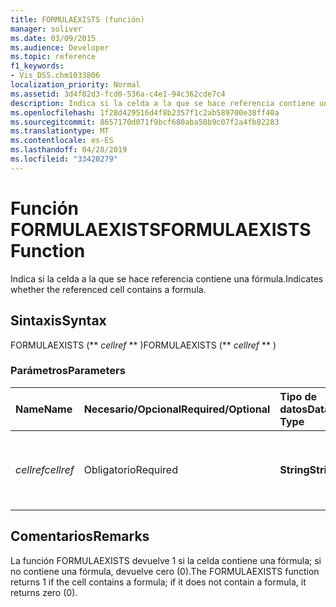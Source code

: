 ```yaml
---
title: FORMULAEXISTS (función)
manager: soliver
ms.date: 03/09/2015
ms.audience: Developer
ms.topic: reference
f1_keywords:
- Vis_DSS.chm1033806
localization_priority: Normal
ms.assetid: 3d4f82d3-fcd0-536a-c4e1-94c362cde7c4
description: Indica si la celda a la que se hace referencia contiene una fórmula.
ms.openlocfilehash: 1f28d429516d4f8b2357f1c2ab589700e38ff40a
ms.sourcegitcommit: 8657170d071f9bcf680aba50b9c07f2a4fb82283
ms.translationtype: MT
ms.contentlocale: es-ES
ms.lasthandoff: 04/28/2019
ms.locfileid: "33420279"
---
```

# <a name="formulaexists-function"></a><span data-ttu-id="8ddba-103">Función FORMULAEXISTS</span><span class="sxs-lookup"><span data-stu-id="8ddba-103">FORMULAEXISTS Function</span></span>

<span data-ttu-id="8ddba-104">Indica si la celda a la que se hace referencia contiene una fórmula.</span><span class="sxs-lookup"><span data-stu-id="8ddba-104">Indicates whether the referenced cell contains a formula.</span></span> 
  
## <a name="syntax"></a><span data-ttu-id="8ddba-105">Sintaxis</span><span class="sxs-lookup"><span data-stu-id="8ddba-105">Syntax</span></span>

<span data-ttu-id="8ddba-106">FORMULAEXISTS (\*\* *cellref* \*\* )</span><span class="sxs-lookup"><span data-stu-id="8ddba-106">FORMULAEXISTS (\*\* *cellref* \*\* )</span></span> 
  
### <a name="parameters"></a><span data-ttu-id="8ddba-107">Parámetros</span><span class="sxs-lookup"><span data-stu-id="8ddba-107">Parameters</span></span>

|<span data-ttu-id="8ddba-108">**Name**</span><span class="sxs-lookup"><span data-stu-id="8ddba-108">**Name**</span></span>|<span data-ttu-id="8ddba-109">**Necesario/Opcional**</span><span class="sxs-lookup"><span data-stu-id="8ddba-109">**Required/Optional**</span></span>|<span data-ttu-id="8ddba-110">**Tipo de datos**</span><span class="sxs-lookup"><span data-stu-id="8ddba-110">**Data Type**</span></span>|<span data-ttu-id="8ddba-111">**Descripción**</span><span class="sxs-lookup"><span data-stu-id="8ddba-111">**Description**</span></span>|
|:-----|:-----|:-----|:-----|
| <span data-ttu-id="8ddba-112">_cellref_</span><span class="sxs-lookup"><span data-stu-id="8ddba-112">_cellref_</span></span> <br/> |<span data-ttu-id="8ddba-113">Obligatorio</span><span class="sxs-lookup"><span data-stu-id="8ddba-113">Required</span></span>  <br/> |<span data-ttu-id="8ddba-114">**String**</span><span class="sxs-lookup"><span data-stu-id="8ddba-114">**String**</span></span> <br/> |<span data-ttu-id="8ddba-115">La celda en la que se debe comprobar si existe una fórmula.</span><span class="sxs-lookup"><span data-stu-id="8ddba-115">The cell that you want to check for the presence of a formula.</span></span>  <br/> |
   
## <a name="remarks"></a><span data-ttu-id="8ddba-116">Comentarios</span><span class="sxs-lookup"><span data-stu-id="8ddba-116">Remarks</span></span>

<span data-ttu-id="8ddba-117">La función FORMULAEXISTS devuelve 1 si la celda contiene una fórmula; si no contiene una fórmula, devuelve cero (0).</span><span class="sxs-lookup"><span data-stu-id="8ddba-117">The FORMULAEXISTS function returns 1 if the cell contains a formula; if it does not contain a formula, it returns zero (0).</span></span> 
  

